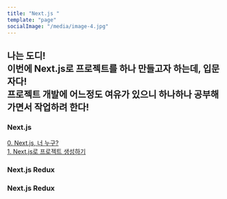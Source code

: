 ```yaml
---
title: "Next.js "
template: "page"
socialImage: "/media/image-4.jpg"
---
```


**나는 도디!**   
이번에 **Next.js로 프로젝트**를 하나 만들고자 하는데, 입문자다!   
프로젝트 개발에 어느정도 여유가 있으니 **하나하나 공부**해가면서 작업하려 한다!   
---
### Next.js    
[0. Next.js, 너 누구?](/pages/nextjs-0-nextjs-너-누구)   
[1. Next.js로 프로젝트 생성하기](/pages/nextjs-1-nextjs로-프로젝트-생성하기)   
<!-- [- Next.js 페이지, 라우팅에 대해서](/pages/techDic-1-리액트-구동원리)   
[- Next.js 페이지, 라우팅에 대해서](/pages/techDic-1-리액트-구동원리)   
[- Next.js eslint, prettier 세팅하기](/pages/techDic-1-리액트-구동원리)   
[- Next.js styled-components](/pages/techDic-1-리액트-구동원리)   
[- Next.js ....](/pages/techDic-1-리액트-구동원리)    -->

### Next.js Redux    
### Next.js Redux    